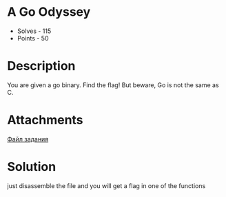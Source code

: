 # A Go Odyssey
- Solves - 115
- Points - 50
#
# Description
You are given a go binary. Find the flag! But beware, Go is not the same as C.

# Attachments
[Файл задания](./sources/odyssey)
# Solution
just disassemble the file and you will get a flag in one of the functions
